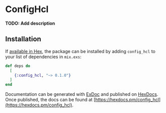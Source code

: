 # ConfigHcl

**TODO: Add description**

## Installation

If [available in Hex](https://hex.pm/docs/publish), the package can be installed
by adding `config_hcl` to your list of dependencies in `mix.exs`:

```elixir
def deps do
  [
    {:config_hcl, "~> 0.1.0"}
  ]
end
```

Documentation can be generated with [ExDoc](https://github.com/elixir-lang/ex_doc)
and published on [HexDocs](https://hexdocs.pm). Once published, the docs can
be found at [https://hexdocs.pm/config_hcl](https://hexdocs.pm/config_hcl).

